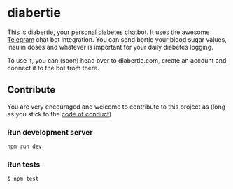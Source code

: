 # diabertie

This is diabertie, your personal diabetes chatbot.
It uses the awesome [Telegram](https://core.telegram.org/bots) chat bot integration.
You can send bertie your blood sugar values, insulin doses and whatever is important for your daily diabetes logging.

To use it, you can (soon) head over to diabertie.com, create an account and connect it to the bot from there.

## Contribute

You are very encouraged and welcome to contribute to this project as (long as you stick to the [code of conduct](CODE_OF_CONDUCT.md))

### Run development server

```bash
npm run dev
```

### Run tests

```bash
$ npm test
```
